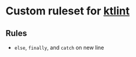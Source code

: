 # Custom ruleset for [ktlint](https://github.com/pinterest/ktlint)

## Rules
- `else`, `finally`, and `catch` on new line